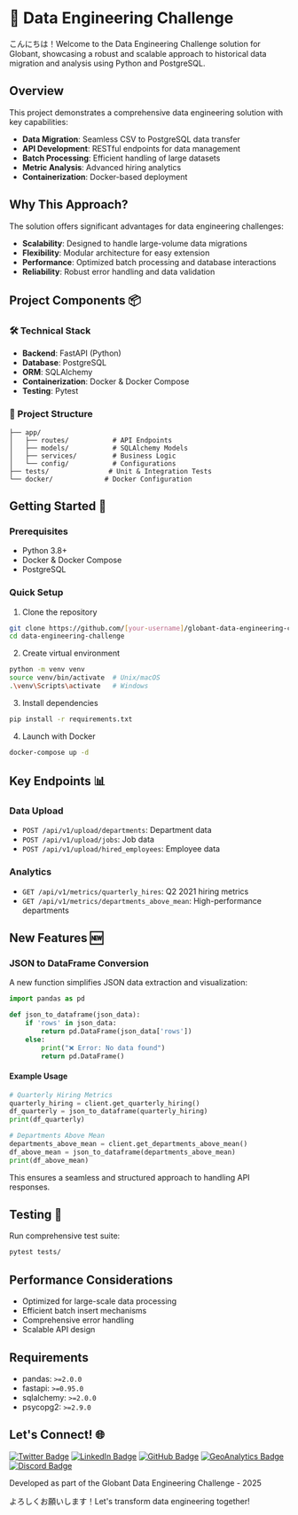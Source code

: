 # 🚀 Data Engineering Challenge

こんにちは！Welcome to the Data Engineering Challenge solution for Globant, showcasing a robust and scalable approach to historical data migration and analysis using Python and PostgreSQL.

## Overview
This project demonstrates a comprehensive data engineering solution with key capabilities:
- **Data Migration**: Seamless CSV to PostgreSQL data transfer
- **API Development**: RESTful endpoints for data management
- **Batch Processing**: Efficient handling of large datasets
- **Metric Analysis**: Advanced hiring analytics
- **Containerization**: Docker-based deployment

## Why This Approach?
The solution offers significant advantages for data engineering challenges:
- **Scalability**: Designed to handle large-volume data migrations
- **Flexibility**: Modular architecture for easy extension
- **Performance**: Optimized batch processing and database interactions
- **Reliability**: Robust error handling and data validation

## Project Components 📦

### 🛠 Technical Stack
- **Backend**: FastAPI (Python)
- **Database**: PostgreSQL
- **ORM**: SQLAlchemy
- **Containerization**: Docker & Docker Compose
- **Testing**: Pytest

### 📂 Project Structure
```
├── app/
│   ├── routes/           # API Endpoints
│   ├── models/           # SQLAlchemy Models
│   ├── services/         # Business Logic
│   └── config/           # Configurations
├── tests/               # Unit & Integration Tests
└── docker/             # Docker Configuration
```

## Getting Started 🚀

### Prerequisites
- Python 3.8+
- Docker & Docker Compose
- PostgreSQL

### Quick Setup
1. Clone the repository
```bash
git clone https://github.com/[your-username]/globant-data-engineering-challenge.git
cd data-engineering-challenge
```

2. Create virtual environment
```bash
python -m venv venv
source venv/bin/activate  # Unix/macOS
.\venv\Scripts\activate   # Windows
```

3. Install dependencies
```bash
pip install -r requirements.txt
```

4. Launch with Docker
```bash
docker-compose up -d
```

## Key Endpoints 📊

### Data Upload
- `POST /api/v1/upload/departments`: Department data
- `POST /api/v1/upload/jobs`: Job data
- `POST /api/v1/upload/hired_employees`: Employee data

### Analytics
- `GET /api/v1/metrics/quarterly_hires`: Q2 2021 hiring metrics
- `GET /api/v1/metrics/departments_above_mean`: High-performance departments

## New Features 🆕

### JSON to DataFrame Conversion
A new function simplifies JSON data extraction and visualization:
```python
import pandas as pd

def json_to_dataframe(json_data):
    if 'rows' in json_data:
        return pd.DataFrame(json_data['rows'])
    else:
        print("❌ Error: No data found")
        return pd.DataFrame()
```

#### Example Usage
```python
# Quarterly Hiring Metrics
quarterly_hiring = client.get_quarterly_hiring()
df_quarterly = json_to_dataframe(quarterly_hiring)
print(df_quarterly)

# Departments Above Mean
departments_above_mean = client.get_departments_above_mean()
df_above_mean = json_to_dataframe(departments_above_mean)
print(df_above_mean)
```

This ensures a seamless and structured approach to handling API responses.

## Testing 🧪
Run comprehensive test suite:
```bash
pytest tests/
```

## Performance Considerations
- Optimized for large-scale data processing
- Efficient batch insert mechanisms
- Comprehensive error handling
- Scalable API design

## Requirements
- pandas: `>=2.0.0`
- fastapi: `>=0.95.0`
- sqlalchemy: `>=2.0.0`
- psycopg2: `>=2.9.0`

## Let's Connect! 🌐

[![Twitter Badge](https://img.shields.io/badge/-@GastonEchenique-1DA1F2?style=flat&logo=x&logoColor=white&link=https://x.com/GastonEchenique)](https://x.com/GastonEchenique)
[![LinkedIn Badge](https://img.shields.io/badge/-Gastón_Echenique-0A66C2?style=flat&logo=Linkedin&logoColor=white&link=https://www.linkedin.com/in/gaston-echenique/)](https://www.linkedin.com/in/gaston-echenique/)
[![GitHub Badge](https://img.shields.io/badge/-oechenique-333?style=flat&logo=github&logoColor=white&link=https://github.com/oechenique)](https://github.com/oechenique)
[![GeoAnalytics Badge](https://img.shields.io/badge/-GeoAnalytics_Site-2ecc71?style=flat&logo=google-earth&logoColor=white&link=https://oechenique.github.io/geoanalytics/)](https://oechenique.github.io/geoanalytics/)
[![Discord Badge](https://img.shields.io/badge/-Gastón|ガストン-5865F2?style=flat&logo=discord&logoColor=white&link=https://discord.com/users/gastonechenique)](https://discord.com/users/gastonechenique)

Developed as part of the Globant Data Engineering Challenge - 2025

よろしくお願いします！Let's transform data engineering together!
